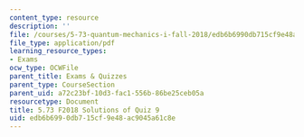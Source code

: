 ```yaml
---
content_type: resource
description: ''
file: /courses/5-73-quantum-mechanics-i-fall-2018/edb6b6990db715cf9e48ac9045a61c8e_MIT5_73F18_quiz9_soln.pdf
file_type: application/pdf
learning_resource_types:
- Exams
ocw_type: OCWFile
parent_title: Exams & Quizzes
parent_type: CourseSection
parent_uid: a72c23bf-10d3-fac1-556b-86be25ceb05a
resourcetype: Document
title: 5.73 F2018 Solutions of Quiz 9
uid: edb6b699-0db7-15cf-9e48-ac9045a61c8e
---
```

